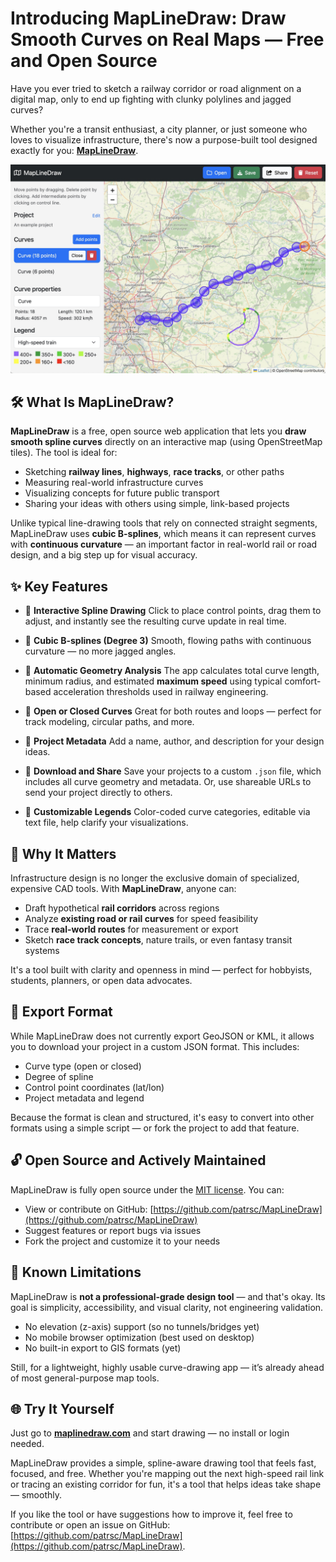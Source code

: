 # Introducing MapLineDraw: Draw Smooth Curves on Real Maps — Free and Open Source

Have you ever tried to sketch a railway corridor or road alignment on a digital map, only to end up fighting with clunky polylines and jagged curves?

Whether you're a transit enthusiast, a city planner, or just someone who loves to visualize infrastructure, there's now a purpose-built tool designed exactly for you: **[MapLineDraw](https://maplinedraw.com)**.

![example](example.jpg)

## 🛠 What Is MapLineDraw?

**MapLineDraw** is a free, open source web application that lets you **draw smooth spline curves** directly on an interactive map (using OpenStreetMap tiles). The tool is ideal for:

* Sketching **railway lines**, **highways**, **race tracks**, or other paths
* Measuring real-world infrastructure curves
* Visualizing concepts for future public transport
* Sharing your ideas with others using simple, link-based projects

Unlike typical line-drawing tools that rely on connected straight segments, MapLineDraw uses **cubic B-splines**, which means it can represent curves with **continuous curvature** — an important factor in real-world rail or road design, and a big step up for visual accuracy.


## ✨ Key Features

* 🎯 **Interactive Spline Drawing**
  Click to place control points, drag them to adjust, and instantly see the resulting curve update in real time.

* 🧩 **Cubic B-splines (Degree 3)**
  Smooth, flowing paths with continuous curvature — no more jagged angles.

* 📏 **Automatic Geometry Analysis**
  The app calculates total curve length, minimum radius, and estimated **maximum speed** using typical comfort-based acceleration thresholds used in railway engineering.

* 🔄 **Open or Closed Curves**
  Great for both routes and loops — perfect for track modeling, circular paths, and more.

* 📝 **Project Metadata**
  Add a name, author, and description for your design ideas.

* 📂 **Download and Share**
  Save your projects to a custom `.json` file, which includes all curve geometry and metadata. Or, use shareable URLs to send your project directly to others.

* 🎨 **Customizable Legends**
  Color-coded curve categories, editable via text file, help clarify your visualizations.

## 🚋 Why It Matters

Infrastructure design is no longer the exclusive domain of specialized, expensive CAD tools. With **MapLineDraw**, anyone can:

* Draft hypothetical **rail corridors** across regions
* Analyze **existing road or rail curves** for speed feasibility
* Trace **real-world routes** for measurement or export
* Sketch **race track concepts**, nature trails, or even fantasy transit systems

It's a tool built with clarity and openness in mind — perfect for hobbyists, students, planners, or open data advocates.

## 📂 Export Format

While MapLineDraw does not currently export GeoJSON or KML, it allows you to download your project in a custom JSON format. This includes:

* Curve type (open or closed)
* Degree of spline
* Control point coordinates (lat/lon)
* Project metadata and legend

Because the format is clean and structured, it's easy to convert into other formats using a simple script — or fork the project to add that feature.

## 🔓 Open Source and Actively Maintained

MapLineDraw is fully open source under the [MIT license](https://github.com/patrsc/MapLineDraw). You can:

* View or contribute on GitHub: [https://github.com/patrsc/MapLineDraw](https://github.com/patrsc/MapLineDraw)
* Suggest features or report bugs via issues
* Fork the project and customize it to your needs

## 🚧 Known Limitations

MapLineDraw is **not a professional-grade design tool** — and that's okay. Its goal is simplicity, accessibility, and visual clarity, not engineering validation.

* No elevation (z-axis) support (so no tunnels/bridges yet)
* No mobile browser optimization (best used on desktop)
* No built-in export to GIS formats (yet)

Still, for a lightweight, highly usable curve-drawing app — it’s already ahead of most general-purpose map tools.

## 🌐 Try It Yourself

Just go to [**maplinedraw.com**](https://maplinedraw.com) and start drawing — no install or login needed.

MapLineDraw provides a simple, spline-aware drawing tool that feels fast, focused, and free. Whether you're mapping out the next high-speed rail link or tracing an existing corridor for fun, it's a tool that helps ideas take shape — smoothly.

If you like the tool or have suggestions how to improve it, feel free to contribute or open an issue on GitHub: [https://github.com/patrsc/MapLineDraw](https://github.com/patrsc/MapLineDraw).
